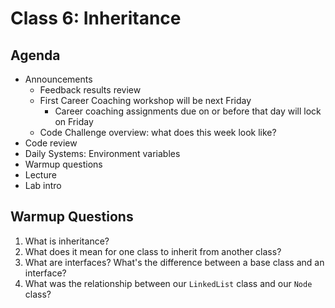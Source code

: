 # Class 6: Inheritance

## Agenda
- Announcements
  - Feedback results review
  - First Career Coaching workshop will be next Friday
    - Career coaching assignments due on or before that day will lock on Friday
  - Code Challenge overview: what does this week look like?
- Code review
- Daily Systems: Environment variables
- Warmup questions
- Lecture
- Lab intro

## Warmup Questions

1. What is inheritance?
2. What does it mean for one class to inherit from another class?
3. What are interfaces? What's the difference between a base class and an interface?
4. What was the relationship between our `LinkedList` class and our `Node` class?
